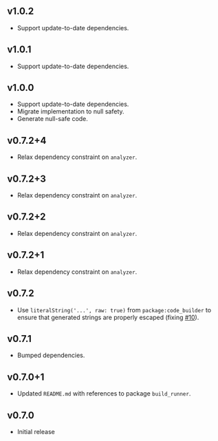 ## v1.0.2

* Support update-to-date dependencies.

## v1.0.1

* Support update-to-date dependencies.

## v1.0.0

 * Support update-to-date dependencies.
 * Migrate implementation to null safety.
 * Generate null-safe code.

## v0.7.2+4

 * Relax dependency constraint on `analyzer`.

## v0.7.2+3

 * Relax dependency constraint on `analyzer`.

## v0.7.2+2

 * Relax dependency constraint on `analyzer`.

## v0.7.2+1

 * Relax dependency constraint on `analyzer`.

## v0.7.2

 * Use `literalString('...', raw: true)` from `package:code_builder` to ensure
   that generated strings are properly escaped (fixing [#10][issue-10]).

[issue-10]: https://github.com/google/dart-neats/issues/10

## v0.7.1

 * Bumped dependencies.

## v0.7.0+1

 * Updated `README.md` with references to package `build_runner`.

## v0.7.0

 * Initial release
